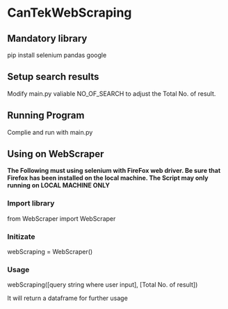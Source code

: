# CanTekWebScraping

## Mandatory library

pip install selenium pandas google

## Setup search results

Modify main.py valiable NO_OF_SEARCH to adjust the Total No. of result.

## Running Program
Complie and run with main.py

## Using on WebScraper
**The Following must using selenium with FireFox web driver.
Be sure that Firefox has been installed on the local machine. 
The Script may only running on LOCAL MACHINE ONLY** 

### Import library
from WebScraper import WebScraper

### Initizate 
webScraping = WebScraper()

### Usage
webScraping([query string where user input], [Total No. of result])

It will return a dataframe for further usage

